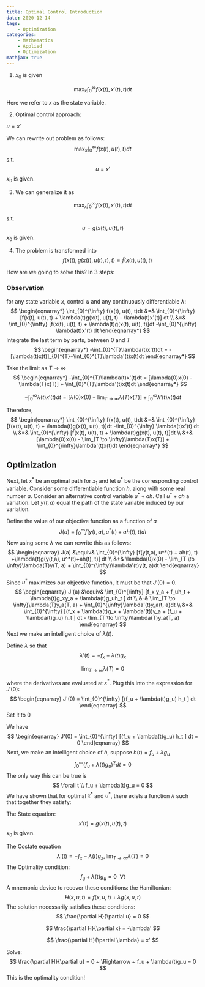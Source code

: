 ```yaml
---
title: Optimal Control Introduction
date: 2020-12-14
tags: 
	- Optimization
categories: 
	- Mathematics
	- Applied
	- Optimization
mathjax: true
---
```

1. $x_0$ is given

$$
\max_{x} \int_{0}^{\infty}f(x(t), x'(t), t)dt
$$

Here we refer to $x$ as the state variable.

2. Optimal control approach:

$u = x'$

We can rewrite out problem as follows:
$$
\max_{x} \int_{0}^{\infty}f(x(t), u(t), t)dt
$$
s.t.
$$
u = x'
$$
$x_0$ is given.

3. We can generalize it as

$$
\max_{x} \int_{0}^{\infty}f(x(t), x'(t), t)dt
$$

s.t.
$$
u = g(x(t), u(t), t)
$$
$x_0$ is given.

4. The problem is transformed into
   $$
   f(x(t), g(x(t), u(t), t), t) = \tilde f(x(t), u(t), t)
   $$



How are we going to solve this? In 3 steps:

### Observation

for any state variable $x$, control $u$ and any continuously differentiable $\lambda$:
$$
\begin{eqnarray*}
\int_{0}^{\infty} f(x(t), u(t), t)dt &=& \int_{0}^{\infty} [f(x(t), u(t), t) + \lambda(t)g(x(t), u(t), t) - \lambda(t)x'(t)] dt \\
&=& \int_{0}^{\infty} [f(x(t), u(t), t) + \lambda(t)g(x(t), u(t), t)]dt -\int_{0}^{\infty} \lambda(t)x'(t) dt
\end{eqnarray*}
$$
Integrate the last term by parts, between $0$ and $T$
$$
\begin{eqnarray*}
-\int_{0}^{T}\lambda(t)x'(t)dt = -[\lambda(t)x(t)]_{0}^{T}+\int_{0}^{T}\lambda'(t)x(t)dt
\end{eqnarray*}
$$

Take the limit as $T \to \infty$
$$
\begin{eqnarray*}
-\int_{0}^{T}\lambda(t)x'(t)dt = [\lambda(0)x(0) - \lambda(T)x(T)] + \int_{0}^{T}\lambda'(t)x(t)dt
\end{eqnarray*}
$$

$$
-\int_{0}^{\infty}\lambda(t)x'(t)dt = [\lambda(0)x(0) - \lim_{T \to \infty}\lambda(T)x(T)] + \int_{0}^{\infty}\lambda'(t)x(t)dt
$$

Therefore,
$$
\begin{eqnarray*}
\int_{0}^{\infty} f(x(t), u(t), t)dt 
&=& \int_{0}^{\infty} [f(x(t), u(t), t) + \lambda(t)g(x(t), u(t), t)]dt -\int_{0}^{\infty} \lambda(t)x'(t) dt \\
&=& \int_{0}^{\infty} [f(x(t), u(t), t) + \lambda(t)g(x(t), u(t), t)]dt \\
&+& [\lambda(0)x(0) - \lim_{T \to \infty}\lambda(T)x(T)] + \int_{0}^{\infty}\lambda'(t)x(t)dt
\end{eqnarray*}
$$

## Optimization

Next, let $x^*$ be an optimal path for $x_1$ and let $u^*$ be the corresponding control variable. Consider some differentiable function $h$, along with some real number $a$. Consider an alternative control variable $u^*+ah$. Call $u^*+ah$ a variation. Let $y(t, a)$ equal the path of the state variable induced by our variation.

Define the value of our objective function as a function of $a$
$$
J(a) \equiv \int_{0}^{\infty}f(y(t,a), u^*(t) + ah(t), t)dt
$$
Now using some $\lambda$ we can rewrite this as follows:
$$
\begin{eqnarray}
J(a) &\equiv& \int_{0}^{\infty} [f(y(t,a), u^*(t) + ah(t), t) +\lambda(t)g(y(t,a), u^*(t)+ah(t), t)] dt \\
&+& \lambda(0)x(0) - \lim_{T \to \infty}\lambda(T)y(T, a) + \int_{0}^{\infty}\lambda'(t)y(t, a)dt
\end{eqnarray}
$$
Since $u^*$ maximizes our objective function, it must be that $J'(0) = 0$.
$$
\begin{eqnarray}
J'(a) &\equiv& \int_{0}^{\infty} [f_x y_a + f_uh_t + \lambda(t)g_xy_a + \lambda(t)g_uh_t ] dt \\
&-& \lim_{T \to \infty}\lambda(T)y_a(T, a) + \int_{0}^{\infty}\lambda'(t)y_a(t, a)dt
\\
&=& \int_{0}^{\infty} [(f_x + \lambda(t)g_x + \lambda'(t))y_a + (f_u + \lambda(t)g_u) h_t ] dt - \lim_{T \to \infty}\lambda(T)y_a(T, a)
\end{eqnarray}
$$
Next we make an intelligent choice of $\lambda(t).$

Define $\lambda$ so that 
$$
\lambda'(t) = -f_x - \lambda(t)g_x
$$

$$
\lim_{T \to \infty}\lambda(T) = 0
$$

where the derivatives are evaluated at $x^*$. Plug this into the expression for $J'(0)$:
$$
\begin{eqnarray}
J'(0) = \int_{0}^{\infty} [(f_u + \lambda(t)g_u) h_t ] dt
\end{eqnarray}
$$
Set it to $0$

We have 
$$
\begin{eqnarray}
J'(0) = \int_{0}^{\infty} [(f_u + \lambda(t)g_u) h_t ] dt = 0
\end{eqnarray}
$$
Next, we make an intelligent choice of $h$, suppose $h(t) = f_u + \lambda g_u$
$$
\int_{0}^{\infty} (f_u + \lambda(t)g_u)^2 dt = 0
$$
The only way this can be true is
$$
\forall  t \\
f_u + \lambda(t)g_u = 0
$$
We have shown that for optimal $x^*$ and $u^*$, there exists a function $\lambda$ such that together they satisfy:

The State equation:
$$
x'(t) = g(x(t), u(t), t)
$$
$x_0$ is given.

The Costate equation
$$
\lambda'(t) = -f_x - \lambda(t)g_x, \lim_{T\to\infty}\lambda(T) = 0
$$
The Optimality condition:
$$
f_u + \lambda(t)g_u = 0 ~~ \forall t
$$
A mnemonic device to recover these conditions: the Hamiltonian:
$$
H(x, u ,t) = f(x, u ,t) + \lambda g(x, u, t)
$$
The solution necessarily satisfies these conditions:
$$
\frac{\partial H}{\partial u} = 0
$$

$$
\frac{\partial H}{\partial x} = -\lambda'
$$

$$
\frac{\partial H}{\partial \lambda} = x'
$$

Solve:
$$
\frac{\partial H}{\partial u} = 0 ~ \Rightarrow ~ f_u + \lambda(t)g_u = 0
$$
This is the optimality condition!